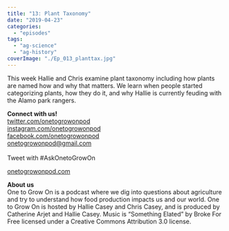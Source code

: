 ```yaml
---
title: "13: Plant Taxonomy"
date: "2019-04-23"
categories: 
  - "episodes"
tags: 
  - "ag-science"
  - "ag-history"
coverImage: "./Ep_013_planttax.jpg"
---
```


This week Hallie and Chris examine plant taxonomy including how plants are named how and why that matters. We learn when people started categorizing plants, how they do it, and why Hallie is currently feuding with the Alamo park rangers.

**Connect with us!**  
[twitter.com/onetogrowonpod](http://twitter.com/onetogrowonpod)  
[instagram.com/onetogrowonpod  
](http://instagram.com/onetogrowonpod)[facebook.com/onetogrowonpod  
](http://facebook.com/onetogrowonpod)[onetogrowonpod@gmail.com  
](mailto:onetogrowonpod@gmail.com)  
Tweet with #AskOnetoGrowOn  
  
[onetogrowonpod.com](http://onetogrowonpod.com/)

**About us**  
One to Grow On is a podcast where we dig into questions about agriculture and try to understand how food production impacts us and our world. One to Grow On is hosted by Hallie Casey and Chris Casey, and is produced by Catherine Arjet and Hallie Casey. Music is “Something Elated” by Broke For Free licensed under a Creative Commons Attribution 3.0 license.
